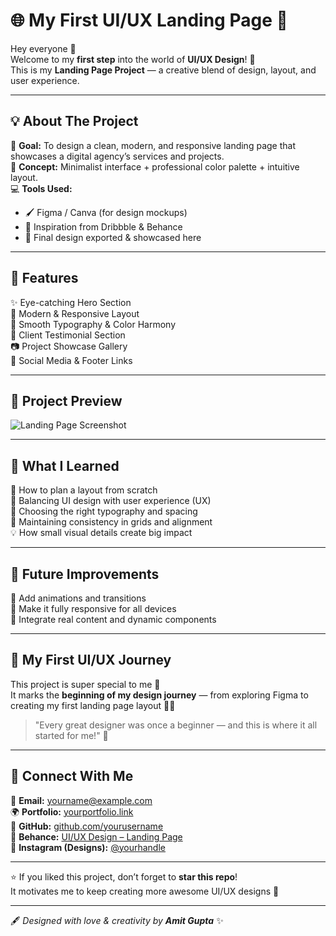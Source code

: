 # 🌐 My First UI/UX Landing Page 🎨  

Hey everyone 👋  
Welcome to my **first step** into the world of **UI/UX Design**! 🚀  
This is my **Landing Page Project** — a creative blend of design, layout, and user experience.  

---

## 💡 About The Project  

🎯 **Goal:** To design a clean, modern, and responsive landing page that showcases a digital agency’s services and projects.  
🧠 **Concept:** Minimalist interface + professional color palette + intuitive layout.  
💻 **Tools Used:**  
- 🖌️ Figma / Canva (for design mockups)  
- 💬 Inspiration from Dribbble & Behance  
- 💾 Final design exported & showcased here  

---

## 🧩 Features  

✨ Eye-catching Hero Section  
📱 Modern & Responsive Layout  
🎨 Smooth Typography & Color Harmony  
💬 Client Testimonial Section  
📷 Project Showcase Gallery  
🔗 Social Media & Footer Links  

---

## 📸 Project Preview  

![Landing Page Screenshot](landing%20page.jpg)  

---

## 🧠 What I Learned  

🧭 How to plan a layout from scratch  
🎯 Balancing UI design with user experience (UX)  
🎨 Choosing the right typography and spacing  
📏 Maintaining consistency in grids and alignment  
💡 How small visual details create big impact  

---

## 🚀 Future Improvements  

🔹 Add animations and transitions  
🔹 Make it fully responsive for all devices  
🔹 Integrate real content and dynamic components  

---

## 🙌 My First UI/UX Journey  

This project is super special to me 💖  
It marks the **beginning of my design journey** — from exploring Figma to creating my first landing page layout 🧑‍💻  

> "Every great designer was once a beginner — and this is where it all started for me!" 🌈  

---

## 💬 Connect With Me  

📩 **Email:** yourname@example.com  
🌍 **Portfolio:** [yourportfolio.link](https://yourportfolio.link)  
🐙 **GitHub:** [github.com/yourusername](https://github.com/yourusername)  
🎨 **Behance:** [UI/UX Design – Landing Page](https://www.behance.net/gallery/237176553/UIUX-Design-Landing-Page)  
💫 **Instagram (Designs):** [@yourhandle](https://instagram.com/yourhandle)  

---

⭐ If you liked this project, don’t forget to **star this repo**!  
It motivates me to keep creating more awesome UI/UX designs 💖  

---

🖋️ *Designed with love & creativity by **Amit Gupta*** ✨  
